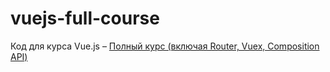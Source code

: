 # vuejs-full-course
Код для курса Vue.js – [Полный курс (включая Router, Vuex, Composition API)](https://stepik.org/course/186917)
